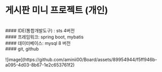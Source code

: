 # 게시판 미니 프로젝트 (개인)

<br>
#### IDE(통합개발도구) : sts 4버전<br>
#### 프레임워크: spring boot, mybatis <br>
#### 데이터베이스:  mysql 8 버전 <br>
#### git, github <br> <br>
![image](https://github.com/aminii00/Board/assets/89954944/f5ff946b-a095-4d03-8b67-1e2c653761f2)
<br>
<br>
<br>

